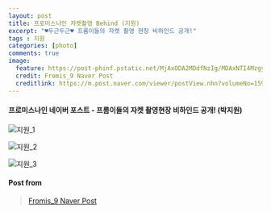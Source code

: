 ```yaml
---
layout: post
title: 프로미스나인 자켓촬영 Behind (지원)
excerpt: "♥두근두근♥ 프롬이들의 자켓 촬영 현장 비하인드 공개!"
tags : 지원
categories: [photo]
comments: true
image:
  feature: https://post-phinf.pstatic.net/MjAxODA2MDdfNzIg/MDAxNTI4MzgyMjc5MjQz.FRC2_68pkBHbFttBM9Q9A_7ZLqpTbDkHie2sYDofgxsg.KhY9XkJ4b0Y7824V7WKyIyZ1PM53HNnaFMNKuONTFIUg.JPEG/14.jpg?type=w1200
  credit: Fromis_9 Naver Post
  creditlink: https://m.post.naver.com/viewer/postView.nhn?volumeNo=15975468&memberNo=40751978
---
```


#### 프로미스나인 네이버 포스트 - 프롬이들의 자켓 촬영현장 비하인드 공개! (박지원)

![지원_1](https://post-phinf.pstatic.net/MjAxODA2MDdfMjk4/MDAxNTI4MzgyMjgzMzAw.d5oodYMhfjLrAVCA6iv30z32NdavH6m0j0nK6lgg1agg.d5GXtt9iABrMwHJcH-4Q8AWYx7vh3S3pibFXF-GY7t4g.JPEG/15.jpg?type=w1200)

![지원_2](https://post-phinf.pstatic.net/MjAxODA2MDdfMjkz/MDAxNTI4MzgyMzA1ODE5.cNB08rvdABW80H8ADXyp2upD0aOHDH9J_EnU2E_d1eYg.Bj5IS1wiN4X-KXVMjcSYDbtRnBwc6sMbsAf5RHrqP8Qg.JPEG/16.jpg?type=w1200)

![지원_3](https://post-phinf.pstatic.net/MjAxODA2MDdfNDYg/MDAxNTI4MzgyMzA4NTg3.V5pInzyPQYUJ99OybJHY6s7cIMcu6XlaG-4x0NzYongg.5wa0emXlVa_b2Au-xoWuBs-A2PXlE1PYvH-i486KG30g.JPEG/17.jpg?type=w1200)

#### Post from 
> [Fromis_9 Naver Post](https://m.post.naver.com/viewer/postView.nhn?volumeNo=15975468&memberNo=40751978)